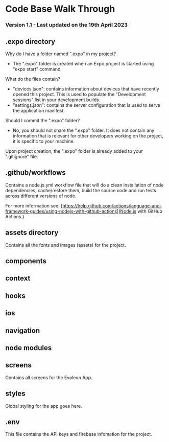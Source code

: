 # Code Base Walk Through

### Version 1.1 - Last updated on the 19th April 2023

## .expo directory
Why do I have a folder named ".expo" in my project?
* The ".expo" folder is created when an Expo project is started using "expo start" command.

What do the files contain?
* "devices.json": contains information about devices that have recently opened this project. This is used to populate the "Development sessions" list in your development builds.
* "settings.json": contains the server configuration that is used to serve the application manifest.

Should I commit the ".expo" folder?
* No, you should not share the ".expo" folder. It does not contain any information that is relevant for other developers working on the project, it is specific to your machine.

Upon project creation, the ".expo" folder is already added to your ".gitignore" file.

## .github/workflows
Contains a node.js.yml workflow file that will do a clean installation of node dependencies, cache/restore them, build the source code and run tests across different versions of node.

For more information see: [https://help.github.com/actions/language-and-framework-guides/using-nodejs-with-github-actions](Node.js with GitHub Actions.)


## assets directory 
Contains all the fonts and images (assets) for the project. 

## components 


## context


## hooks 


## ios


## navigation 


## node modules 


## screens
Contains all screens for the Evoleon App. 

## styles
Global styling for the app goes here. 

## .env

This file contains the API keys and firebase infomation for the project.

